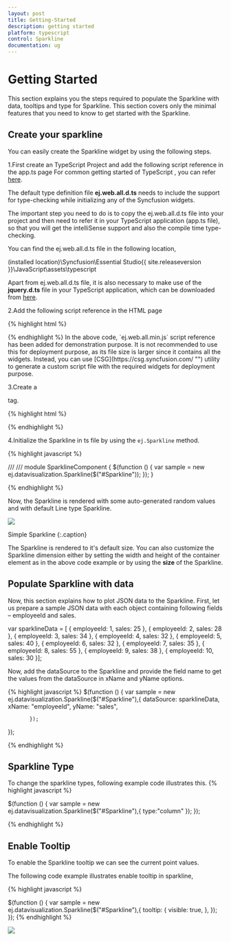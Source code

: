 ```yaml
---
layout: post
title: Getting-Started
description: getting started
platform: typescript
control: Sparkline
documentation: ug
---
```

# Getting Started

This section explains you the steps required to populate the Sparkline with data, tooltips and type for Sparkline. This section covers only the minimal features that you need to know to get started with the Sparkline.


## Create your sparkline

You can easily create the Sparkline widget by using the following steps.

1.First create an TypeScript Project and add the following script reference in the app.ts page 
For common getting started of TypeScript , you can refer [here](https://help.syncfusion.com/js/typescript).

The default type definition file **ej.web.all.d.ts** needs to include the support for type-checking while initializing any of the Syncfusion widgets. 

The important step you need to do is to copy the ej.web.all.d.ts file into your project and then need to refer it in your TypeScript application (app.ts file), so that you will get the intelliSense support and also the compile time type-checking.

You can find the ej.web.all.d.ts file in the following location,

(installed location)\Syncfusion\Essential Studio\{{ site.releaseversion }}\JavaScript\assets\typescript

Apart from ej.web.all.d.ts file, it is also necessary to make use of the **jquery.d.ts** file in your TypeScript application, which can be downloaded from [here](https://github.com/DefinitelyTyped/DefinitelyTyped).

2.Add the following script reference in the HTML page  

{% highlight html %}

<!DOCTYPE html>
<html>
<head>
        <link href="http://cdn.syncfusion.com/{{ site.releaseversion }}/js/web/bootstrap-theme/ej.web.all.min.css" rel="stylesheet" />
        <script src="https://code.jquery.com/jquery-3.0.0.min.js"></script>
        <script src="http://cdn.syncfusion.com/{{ site.releaseversion }}/js/web/ej.web.all.min.js" type="text/javascript"></script>
        <script src="app.js"></script> 
</head>
<body>
</body>
</html>
{% endhighlight %}
In the above code, `ej.web.all.min.js` script reference has been added for demonstration purpose. It is not recommended to use this for deployment purpose, as its file size is larger since it contains all the widgets. Instead, you can use [CSG](https://csg.syncfusion.com/ "") utility to generate a custom script file with the required widgets for deployment purpose.

3.Create a <div> tag.
	
   {% highlight html %}

<html> <body> <div id="Sparkline"></div> </body> </html>

{% endhighlight %}
   


4.Initialize the Sparkline in ts file by using the `ej.Sparkline` method. 

{% highlight javascript %}

/// <reference path="tsfiles/jquery.d.ts" />
/// <reference path="tsfiles/ej.web.all.d.ts" />
module SparklineComponent {
    $(function () {
        var sample = new ej.datavisualization.Sparkline($("#Sparkline"));
    });
}

{% endhighlight %}

Now, the Sparkline is rendered with some auto-generated random values and with default Line type Sparkline.

![](Getting-Started_images/Getting-Started_img1.jpg)

Simple Sparkline
{:.caption}

 The Sparkline is rendered to it's default size. You can also customize the Sparkline dimension either by setting the width and height of the container element as in the above code example or by using the **size** of the Sparkline.


## Populate Sparkline with data

Now, this section explains how to plot JSON data to the Sparkline. First, let us prepare a sample JSON data with each object containing following fields – employeeId and sales.

var sparklineData = [
{ employeeId: 1, sales: 25 },
{ employeeId: 2, sales: 28 },
{ employeeId: 3, sales: 34 },
{ employeeId: 4, sales: 32 },
{ employeeId: 5, sales: 40 },
{ employeeId: 6, sales: 32 },
{ employeeId: 7, sales: 35 },
{ employeeId: 8, sales: 55 },
{ employeeId: 9, sales: 38 },
{ employeeId: 10, sales: 30 }];

Now, add the dataSource to the Sparkline and provide the field name to get the values from the dataSource in xName and yName options.

{% highlight javascript %}
$(function () {
        var sample = new ej.datavisualization.Sparkline($("#Sparkline"),{
           dataSource: sparklineData,
            xName: "employeeId",
            yName: "sales",
            
           });
});


{% endhighlight %}


## Sparkline Type 

 To change the sparkline types, following example code illustrates this.
{% highlight javascript %}

$(function () {
        var sample = new ej.datavisualization.Sparkline($("#Sparkline"),{
            type:"column"
           });
});

{% endhighlight %}


## Enable Tooltip

To enable the Sparkline tooltip we can see the current point values.

The following code example illustrates enable tooltip in sparkline,

{% highlight javascript %}

$(function () {
        var sample = new ej.datavisualization.Sparkline($("#Sparkline"),{
            tooltip: {
                visible: true,
                   },
           });
});
{% endhighlight %}

![](Getting-Started_images/Getting-Started_img2.png)
